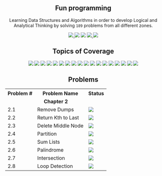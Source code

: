 <navbar></navbar>
<h2 align="center">Fun programming</h2>

<p align="center">
Learning Data Structures and Algorithms in order to develop Logical and Analytical Thinking by solving <code>189</code> problems from all different zones.
</p>

<div align="center">

<a href="https://github.com/tushar8049/CrackingTheCodingInterview">
<img src="https://img.shields.io/static/v1.svg?label=Problems&message=%208%20&color=orange"> 
</a>

<img src="https://img.shields.io/static/v1.svg?label=Programming%20Language&message=%20JAVA%20&color=yellow"> 

<img src="https://img.shields.io/badge/PRs-Welcome-green.svg"> 

<a href="https://github.com/tushar8049/CrackingTheCodingInterview/community">
<img src="https://img.shields.io/badge/Commitizen-Friendly-brightgreen.svg"> 
</a>

<a href="https://linkedin.com/in/tushargonawala">
<img src="https://img.shields.io/badge/Chat-On_LinkedIN-0077B5.svg"> 
</a>

</div>

<h2 align="center"> Topics of Coverage </h2>
<div align="center">

  <img src="https://img.shields.io/static/v1.svg?label=&message=%20Arrays%20&color=blue">
  <img src="https://img.shields.io/static/v1.svg?label=&message=%20Strings%20&color=blue">
  <img src="https://img.shields.io/static/v1.svg?label=&message=%20HashMaps%20&color=blue">
  <img src="https://img.shields.io/static/v1.svg?label=&message=%20HashSets%20&color=blue">
  <img src="https://img.shields.io/static/v1.svg?label=&message=%20Stacks%20&color=blue">
  <img src="https://img.shields.io/static/v1.svg?label=&message=%20Queues%20&color=blue">
  <img src="https://img.shields.io/static/v1.svg?label=&message=%20Trees%20&color=blue">
  <img src="https://img.shields.io/static/v1.svg?label=&message=%20Graphs%20&color=blue">
  <img src="https://img.shields.io/static/v1.svg?label=&message=%20Binary%20Heaps%20&color=blue">
  <img src="https://img.shields.io/static/v1.svg?label=&message=%20Tries%20&color=blue">
  <img src="https://img.shields.io/static/v1.svg?label=&message=%20Bit%20Manipulation%20&color=blue">
  <img src="https://img.shields.io/static/v1.svg?label=&message=%20Math%20&color=blue">
  <img src="https://img.shields.io/static/v1.svg?label=&message=%20Logic%20&color=blue">
  <img src="https://img.shields.io/static/v1.svg?label=&message=%20Algorithms%20&color=blue">
  <img src="https://img.shields.io/static/v1.svg?label=&message=%20Dynamic%20Programming%20&color=blue">
  <img src="https://img.shields.io/static/v1.svg?label=&message=%20Memoization%20&color=blue">
  <img src="https://img.shields.io/static/v1.svg?label=&message=%20Sorting%20&color=blue">
  <img src="https://img.shields.io/static/v1.svg?label=&message=%20Searching%20&color=blue">

</div>

<h2 align="center"> Problems</h2>
<div align="center">

<table>
  <tr>
    <th>Problem #</th>
    <th>Problem Name</th>
    <th>Status</th>
  </tr>
  <tr>
    <td colspan="3" align="center"><b>Chapter 2</b></td>
  </tr>
  <tr>
    <td>2.1</td>
    <td>Remove Dumps</td>
    <td> <img src="https://img.shields.io/static/v1.svg?label=&message=%20Done%20&color=green"> </td>
  </tr>
  <tr>
    <td>2.2</td>
    <td>Return Kth to Last</td>
    <td> <img src="https://img.shields.io/static/v1.svg?label=&message=%20Done%20&color=green"> </td>
  </tr>
  <tr>
    <td>2.3</td>
    <td>Delete Middle Node</td>
    <td> <img src="https://img.shields.io/static/v1.svg?label=&message=%20Done%20&color=green"> </td>
  </tr>
  <tr>
    <td>2.4</td>
    <td>Partition</td>
    <td> <img src="https://img.shields.io/static/v1.svg?label=&message=%20Incomplete%20&color=red"> </td>
  </tr>
  <tr>
    <td>2.5</td>
    <td>Sum Lists</td>
    <td> <img src="https://img.shields.io/static/v1.svg?label=&message=%20Done%20&color=green"> </td>
  </tr>
  <tr>
    <td>2.6</td>
    <td>Palindrome</td>
    <td> <img src="https://img.shields.io/static/v1.svg?label=&message=%20Done%20&color=green"> </td>
  </tr>
  <tr>
    <td>2.7</td>
    <td>Intersection</td>
    <td> <img src="https://img.shields.io/static/v1.svg?label=&message=%20Done%20&color=green"> </td>
  </tr>
  <tr>
    <td>2.8</td>
    <td>Loop Detection</td>
    <td> <img src="https://img.shields.io/static/v1.svg?label=&message=%20Done%20&color=green"> </td>
  </tr>
 </table>

</div>

